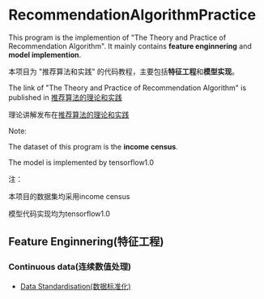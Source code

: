 # RecommendationAlgorithmPractice
This program is the implemention of "The Theory and Practice of Recommendation Algorithm". It mainly contains 
**feature enginnering** and **model implemention**. 

本项目为 "推荐算法和实践" 的代码教程，主要包括**特征工程**和**模型实现**。

The link of "The Theory and Practice of Recommendation Algorithm" is published in [推荐算法的理论和实践](https://www.zhihu.com/people/tang-ai-3-14/posts)

理论讲解发布在[推荐算法的理论和实践](https://www.zhihu.com/people/tang-ai-3-14/posts)

Note: 

The dataset of this program is the **income census**.

The model is implemented by tensorflow1.0

注：

本项目的数据集均采用income census

模型代码实现均为tensorflow1.0



## Feature Enginnering(特征工程)
### Continuous data(连续数值处理)
* [Data Standardisation(数据标准化)](https://github.com/tomtang110/RecommendationAlgorithmPractice/blob/main/FeatureEnginnering/FeatureEnginnering.ipynb)

